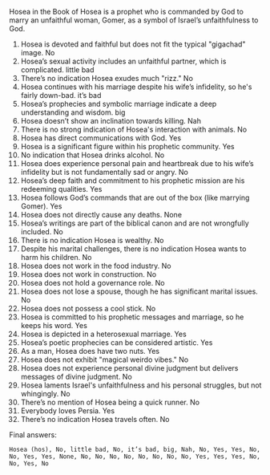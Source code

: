 Hosea in the Book of Hosea is a prophet who is commanded by God to marry an unfaithful woman, Gomer, as a symbol of Israel’s unfaithfulness to God.

1. Hosea is devoted and faithful but does not fit the typical "gigachad" image. No
2. Hosea’s sexual activity includes an unfaithful partner, which is complicated. little bad
3. There’s no indication Hosea exudes much "rizz." No
4. Hosea continues with his marriage despite his wife’s infidelity, so he's fairly down-bad. it’s bad
5. Hosea’s prophecies and symbolic marriage indicate a deep understanding and wisdom. big
6. Hosea doesn’t show an inclination towards killing. Nah
7. There is no strong indication of Hosea's interaction with animals. No
8. Hosea has direct communications with God. Yes
9. Hosea is a significant figure within his prophetic community. Yes
10. No indication that Hosea drinks alcohol. No
11. Hosea does experience personal pain and heartbreak due to his wife’s infidelity but is not fundamentally sad or angry. No
12. Hosea’s deep faith and commitment to his prophetic mission are his redeeming qualities. Yes
13. Hosea follows God’s commands that are out of the box (like marrying Gomer). Yes
14. Hosea does not directly cause any deaths. None
15. Hosea’s writings are part of the biblical canon and are not wrongfully included. No
16. There is no indication Hosea is wealthy. No
17. Despite his marital challenges, there is no indication Hosea wants to harm his children. No
18. Hosea does not work in the food industry. No
19. Hosea does not work in construction. No
20. Hosea does not hold a governance role. No
21. Hosea does not lose a spouse, though he has significant marital issues. No
22. Hosea does not possess a cool stick. No
23. Hosea is committed to his prophetic messages and marriage, so he keeps his word. Yes
24. Hosea is depicted in a heterosexual marriage. Yes
25. Hosea’s poetic prophecies can be considered artistic. Yes
26. As a man, Hosea does have two nuts. Yes
27. Hosea does not exhibit "magical weirdo vibes." No
28. Hosea does not experience personal divine judgment but delivers messages of divine judgment. No
29. Hosea laments Israel's unfaithfulness and his personal struggles, but not whingingly. No
30. There’s no mention of Hosea being a quick runner. No
31. Everybody loves Persia. Yes
32. There’s no indication Hosea travels often. No

Final answers:

```Hosea (hos), No, little bad, No, it’s bad, big, Nah, No, Yes, Yes, No, No, Yes, Yes, None, No, No, No, No, No, No, No, No, Yes, Yes, Yes, No, No, Yes, No```